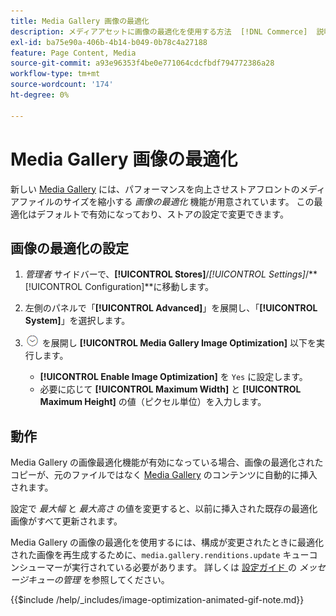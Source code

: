 ```yaml
---
title: Media Gallery 画像の最適化
description: メディアアセットに画像の最適化を使用する方法  [!DNL Commerce]  説明します。
exl-id: ba75e90a-406b-4b14-b049-0b78c4a27188
feature: Page Content, Media
source-git-commit: a93e96353f4be0e771064cdcfbdf794772386a28
workflow-type: tm+mt
source-wordcount: '174'
ht-degree: 0%

---
```


# Media Gallery 画像の最適化

新しい [Media Gallery](media-gallery.md) には、パフォーマンスを向上させストアフロントのメディアファイルのサイズを縮小する _画像の最適化_ 機能が用意されています。 この最適化はデフォルトで有効になっており、ストアの設定で変更できます。

## 画像の最適化の設定

1. _管理者_ サイドバーで、**[!UICONTROL Stores]**/_[!UICONTROL Settings]_/**[!UICONTROL Configuration]**に移動します。

1. 左側のパネルで「**[!UICONTROL Advanced]**」を展開し、「**[!UICONTROL System]**」を選択します。

1. ![ 拡張セレクター ](../assets/icon-display-expand.png) を展開し **[!UICONTROL Media Gallery Image Optimization]** 以下を実行します。

   - **[!UICONTROL Enable Image Optimization]** を `Yes` に設定します。
   - 必要に応じて **[!UICONTROL Maximum Width]** と **[!UICONTROL Maximum Height]** の値（ピクセル単位）を入力します。

## 動作

Media Gallery の画像最適化機能が有効になっている場合、画像の最適化されたコピーが、元のファイルではなく [Media Gallery](media-gallery.md) のコンテンツに自動的に挿入されます。

設定で _最大幅_ と _最大高さ_ の値を変更すると、以前に挿入された既存の最適化画像がすべて更新されます。

Media Gallery の画像の最適化を使用するには、構成が変更されたときに最適化された画像を再生成するために、`media.gallery.renditions.update` キューコンシューマーが実行されている必要があります。 詳しくは [ 設定ガイド ](https://experienceleague.adobe.com/docs/commerce-operations/configuration-guide/message-queues/manage-message-queues.html) の _メッセージキューの管理_ を参照してください。

{{$include /help/_includes/image-optimization-animated-gif-note.md}}
